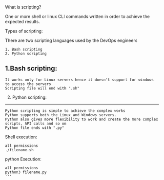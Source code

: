 What is scripting?

One or more shell or linux CLI commands written in order to achieve the expected results.

Types of scripting: 

There are two scripting languages used by the DevOps engineers 
```
1. Bash scripting 
2. Python scripting 
```
1.Bash scripting: 
-------------- 
``` 
It works only for Linux servers hence it doesn't support for windows to access the servers 
Scripting file will end with ".sh"
``` 

2. Python scripting: 
---------- 
``` 
Python scripting is simple to achieve the complex works
Python supports both the Linux and Windows servers. 
Python also gives more flexibility to work and create the more complex scripts, API calls and so on 
Python file ends with ".py" 
```
Shell execution:

```
all permissions
./filename.sh
```
python Execution:

```
all permissions
python3 filename.py
'''
